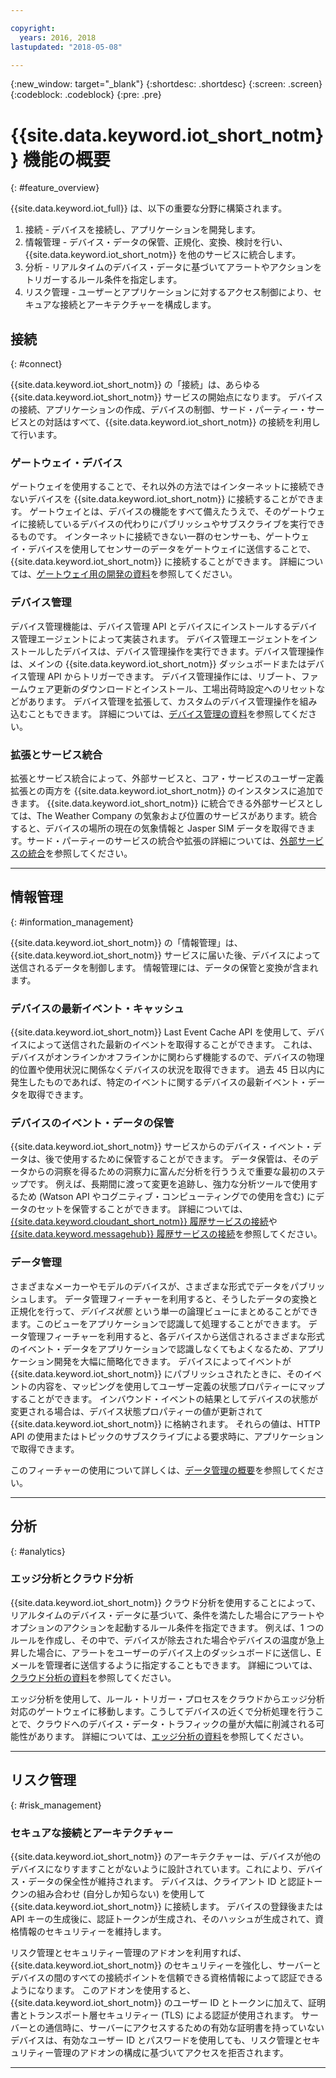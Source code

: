 ```yaml
---

copyright:
  years: 2016, 2018
lastupdated: "2018-05-08"

---
```


{:new_window: target="\_blank"}
{:shortdesc: .shortdesc}
{:screen: .screen}
{:codeblock: .codeblock}
{:pre: .pre}

# {{site.data.keyword.iot_short_notm}} 機能の概要
{: #feature_overview}

{{site.data.keyword.iot_full}} は、以下の重要な分野に構築されます。

  1. 接続 - デバイスを接続し、アプリケーションを開発します。
  2. 情報管理 - デバイス・データの保管、正規化、変換、検討を行い、{{site.data.keyword.iot_short_notm}} を他のサービスに統合します。
  3. 分析 - リアルタイムのデバイス・データに基づいてアラートやアクションをトリガーするルール条件を指定します。
  4. リスク管理 - ユーザーとアプリケーションに対するアクセス制御により、セキュアな接続とアーキテクチャーを構成します。

## 接続
{: #connect}

{{site.data.keyword.iot_short_notm}} の「接続」は、あらゆる {{site.data.keyword.iot_short_notm}} サービスの開始点になります。 デバイスの接続、アプリケーションの作成、デバイスの制御、サード・パーティー・サービスとの対話はすべて、{{site.data.keyword.iot_short_notm}} の接続を利用して行います。

### ゲートウェイ・デバイス

ゲートウェイを使用することで、それ以外の方法ではインターネットに接続できないデバイスを {{site.data.keyword.iot_short_notm}} に接続することができます。 ゲートウェイとは、デバイスの機能をすべて備えたうえで、そのゲートウェイに接続しているデバイスの代わりにパブリッシュやサブスクライブを実行できるものです。 インターネットに接続できない一群のセンサーも、ゲートウェイ・デバイスを使用してセンサーのデータをゲートウェイに送信することで、{{site.data.keyword.iot_short_notm}} に接続することができます。 詳細については、[ゲートウェイ用の開発の資料](https://console.ng.bluemix.net/docs/services/IoT/gateways/gw_dev_index.html)を参照してください。

### デバイス管理

デバイス管理機能は、デバイス管理 API とデバイスにインストールするデバイス管理エージェントによって実装されます。 デバイス管理エージェントをインストールしたデバイスは、デバイス管理操作を実行できます。デバイス管理操作は、メインの {{site.data.keyword.iot_short_notm}} ダッシュボードまたはデバイス管理 API からトリガーできます。 デバイス管理操作には、リブート、ファームウェア更新のダウンロードとインストール、工場出荷時設定へのリセットなどがあります。 デバイス管理を拡張して、カスタムのデバイス管理操作を組み込むこともできます。 詳細については、[デバイス管理の資料](https://console.ng.bluemix.net/docs/services/IoT/devices/device_mgmt/index.html)を参照してください。

### 拡張とサービス統合

拡張とサービス統合によって、外部サービスと、コア・サービスのユーザー定義拡張との両方を {{site.data.keyword.iot_short_notm}} のインスタンスに追加できます。 {{site.data.keyword.iot_short_notm}} に統合できる外部サービスとしては、The Weather Company の気象および位置のサービスがあります。統合すると、デバイスの場所の現在の気象情報と Jasper SIM データを取得できます。サード・パーティーのサービスの統合や拡張の詳細については、[外部サービスの統合](https://console.ng.bluemix.net/docs/services/IoT/reference/extensions/index.html)を参照してください。

---

## 情報管理
{: #information_management}

{{site.data.keyword.iot_short_notm}} の「情報管理」は、{{site.data.keyword.iot_short_notm}} サービスに届いた後、デバイスによって送信されるデータを制御します。 情報管理には、データの保管と変換が含まれます。

### デバイスの最新イベント・キャッシュ

{{site.data.keyword.iot_short_notm}} Last Event Cache API を使用して、デバイスによって送信された最新のイベントを取得することができます。 これは、デバイスがオンラインかオフラインかに関わらず機能するので、デバイスの物理的位置や使用状況に関係なくデバイスの状況を取得できます。 過去 45 日以内に発生したものであれば、特定のイベントに関するデバイスの最新イベント・データを取得できます。

### デバイスのイベント・データの保管

{{site.data.keyword.iot_short_notm}} サービスからのデバイス・イベント・データは、後で使用するために保管することができます。 データ保管は、そのデータからの洞察を得るための洞察力に富んだ分析を行ううえで重要な最初のステップです。  例えば、長期間に渡って変更を追跡し、強力な分析ツールで使用するため (Watson API やコグニティブ・コンピューティングでの使用を含む) にデータのセットを保管することができます。 詳細については、[{{site.data.keyword.cloudant_short_notm}} 履歴サービスの接続](https://console.ng.bluemix.net/docs/services/IoT/cloudant_connector.html)や [{{site.data.keyword.messagehub}} 履歴サービスの接続](https://console.ng.bluemix.net/docs/services/IoT/message_hub.html)を参照してください。

### データ管理

さまざまなメーカーやモデルのデバイスが、さまざまな形式でデータをパブリッシュします。 データ管理フィーチャーを利用すると、そうしたデータの変換と正規化を行って、*デバイス状態* という単一の論理ビューにまとめることができます。このビューをアプリケーションで認識して処理することができます。 データ管理フィーチャーを利用すると、各デバイスから送信されるさまざまな形式のイベント・データをアプリケーションで認識しなくてもよくなるため、アプリケーション開発を大幅に簡略化できます。 デバイスによってイベントが {{site.data.keyword.iot_short_notm}} にパブリッシュされたときに、そのイベントの内容を、マッピングを使用してユーザー定義の状態プロパティーにマップすることができます。 インバウンド・イベントの結果としてデバイスの状態が変更される場合は、デバイス状態プロパティーの値が更新されて {{site.data.keyword.iot_short_notm}} に格納されます。 それらの値は、HTTP API の使用またはトピックのサブスクライブによる要求時に、アプリケーションで取得できます。

このフィーチャーの使用について詳しくは、[データ管理の概要](GA_information_management/ga_im_device_twin.html)を参照してください。

---

## 分析
{: #analytics}

### エッジ分析とクラウド分析

{{site.data.keyword.iot_short_notm}} クラウド分析を使用することによって、リアルタイムのデバイス・データに基づいて、条件を満たした場合にアラートやオプションのアクションを起動するルール条件を指定できます。 例えば、1 つのルールを作成し、その中で、デバイスが除去された場合やデバイスの温度が急上昇した場合に、アラートをユーザーのデバイス上のダッシュボードに送信し、E メールを管理者に送信するように指定することもできます。 詳細については、[クラウド分析の資料](https://console.ng.bluemix.net/docs/services/IoT/cloud_analytics.html)を参照してください。

エッジ分析を使用して、ルール・トリガー・プロセスをクラウドからエッジ分析対応のゲートウェイに移動します。こうしてデバイスの近くで分析処理を行うことで、クラウドへのデバイス・データ・トラフィックの量が大幅に削減される可能性があります。 詳細については、[エッジ分析の資料](https://console.ng.bluemix.net/docs/services/IoT/edge_analytics.html)を参照してください。

---

## リスク管理
{: #risk_management}

### セキュアな接続とアーキテクチャー

{{site.data.keyword.iot_short_notm}} のアーキテクチャーは、デバイスが他のデバイスになりすますことがないように設計されています。これにより、デバイス・データの保全性が維持されます。 デバイスは、クライアント ID と認証トークンの組み合わせ (自分しか知らない) を使用して {{site.data.keyword.iot_short_notm}} に接続します。 デバイスの登録後または API キーの生成後に、認証トークンが生成され、そのハッシュが生成されて、資格情報のセキュリティーを維持します。

リスク管理とセキュリティー管理のアドオンを利用すれば、{{site.data.keyword.iot_short_notm}} のセキュリティーを強化し、サーバーとデバイスの間のすべての接続ポイントを信頼できる資格情報によって認証できるようになります。 このアドオンを使用すると、{{site.data.keyword.iot_short_notm}} のユーザー ID とトークンに加えて、証明書とトランスポート層セキュリティー (TLS) による認証が使用されます。 サーバーとの通信時に、サーバーにアクセスするための有効な証明書を持っていないデバイスは、有効なユーザー ID とパスワードを使用しても、リスク管理とセキュリティー管理のアドオンの構成に基づいてアクセスを拒否されます。

---
